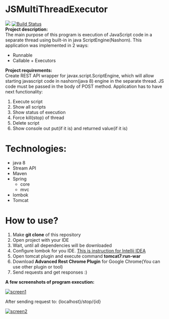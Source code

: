 # JSMultiThreadExecutor
<a href="https://www.codacy.com/app/ValeriiOsmachko/JSMultiThreadExecutor?utm_source=github.com&amp;utm_medium=referral&amp;utm_content=ValeriiOsmachko/JSMultiThreadExecutor&amp;utm_campaign=Badge_Grade"><img src="https://api.codacy.com/project/badge/Grade/4606f4f2524a4a3296ff46b6309beb8a"/></a>
<a href="https://travis-ci.org/ValeriiOsmachko/JSMultiThreadExecutor"><img src="https://travis-ci.org/ValeriiOsmachko/OnlineShop.svg?branch=master" alt="Build Status" /></a>
<br>
<strong>Project description:</strong><br>
The main purpose of this program is execution of JavaScript code in a separate thread using built-in in java ScriptEngine(Nashorn).
This application was implemented in 2 ways:
<ul>
<li>Runnable</li>
<li>Callable + Executors</li>
</ul>

<strong>Project requirements:</strong><br>
Create REST API wrapper for javax.script.ScriptEngine, which will allow starting javascript code in nashorn(java 8) engine in the separate thread. JS code must be passed in the body of POST method. Application has to have next functionality:
<ol>
<li>Execute script</li>
<li>Show all scripts</li>
<li>Show status of execution</li>
<li>Force kill(stop) of thread</li>
<li>Delete script</li>
<li>Show console out put(if it is) and returned value(if it is)</li>
</ol>


# <strong>Technologies:</strong>
<ul>
<li>java 8</li>
<li>Stream API</li>
<li>Maven</li>
<li>Spring
<ul>
     <li>core</li>
     <li>mvc</li>
    </ul>
</li>
<li>lombok</li>
<li>Tomcat</li>
</ul>

# <strong>How to use?</strong>
<ol>
<li>Make <strong>git clone</strong> of this repository</li>
<li>Open project with your IDE</li>
<li>Wait, until all dependencies will be downloaded</li>
<li>Configure lombok for you IDE. <a href="http://stackoverflow.com/questions/24006937/lombok-annotations-do-not-compile-under-intellij-idea">This is instruction for Intellij IDEA</a></li>
<li>Open tomcat plugin and execute command <strong>tomcat7:run-war</strong></li>
<li>Download <strong>Advanced Rest Chrome Plugin</strong> for Google Chrome(You can use other plugin or tool)</li>
<li>Send requests and get responses :)</li>
</ol>

<strong>A few screenshots of program execution: </strong>

<a href="https://ibb.co/cyDUiv"><img src="https://preview.ibb.co/jYTJbF/screen1.png" alt="screen1" border="0"></a>

After sending request to: {localhost}/stop/{id}

<a href="https://ibb.co/hScBwF"><img src="https://preview.ibb.co/ixU23v/screen2.png" alt="screen2" border="0"></a><br />
